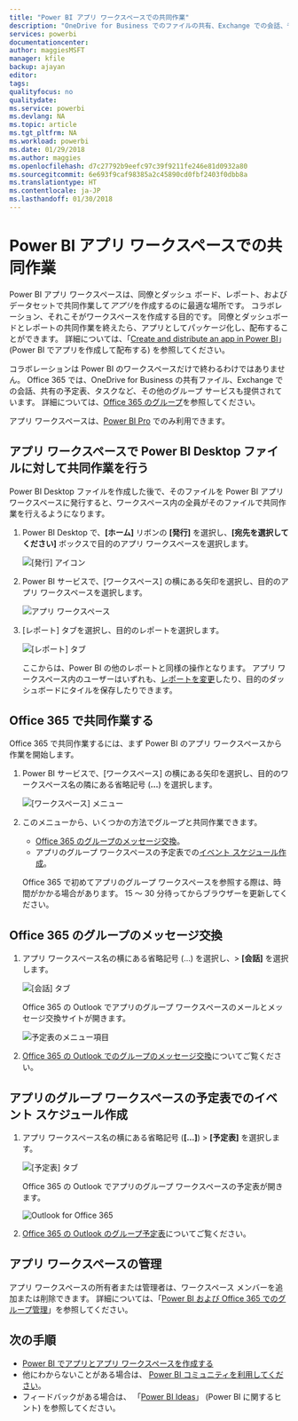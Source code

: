 ```yaml
---
title: "Power BI アプリ ワークスペースでの共同作業"
description: "OneDrive for Business でのファイルの共有、Exchange での会話、予定表、タスクなど、Office 365 のサービスを使って、Power BI アプリ ワークスペース内の Power BI Desktop ファイルに対して共同作業を行う方法を説明します。"
services: powerbi
documentationcenter: 
author: maggiesMSFT
manager: kfile
backup: ajayan
editor: 
tags: 
qualityfocus: no
qualitydate: 
ms.service: powerbi
ms.devlang: NA
ms.topic: article
ms.tgt_pltfrm: NA
ms.workload: powerbi
ms.date: 01/29/2018
ms.author: maggies
ms.openlocfilehash: d7c27792b9eefc97c39f9211fe246e81d0932a80
ms.sourcegitcommit: 6e693f9caf98385a2c45890cd0fbf2403f0dbb8a
ms.translationtype: HT
ms.contentlocale: ja-JP
ms.lasthandoff: 01/30/2018
---
```

# <a name="collaborate-in-your-power-bi-app-workspace"></a>Power BI アプリ ワークスペースでの共同作業
Power BI アプリ ワークスペースは、同僚とダッシュ ボード、レポート、およびデータセットで共同作業して*アプリ*を作成するのに最適な場所です。 コラボレーション、それこそがワークスペースを作成する目的です。 同僚とダッシュボードとレポートの共同作業を終えたら、アプリとしてパッケージ化し、配布することができます。 詳細については、「[Create and distribute an app in Power BI](service-create-distribute-apps.md)」 (Power BI でアプリを作成して配布する) を参照してください。 

コラボレーションは Power BI のワークスペースだけで終わるわけではありません。 Office 365 では、OneDrive for Business の共有ファイル、Exchange での会話、共有の予定表、タスクなど、その他のグループ サービスも提供されています。 詳細については、[Office 365 のグループ](https://support.office.com/article/Create-a-group-in-Office-365-7124dc4c-1de9-40d4-b096-e8add19209e9)を参照してください。

アプリ ワークスペースは、[Power BI Pro](service-free-vs-pro.md) でのみ利用できます。

## <a name="collaborate-on-power-bi-desktop-files-in-your-app-workspace"></a>アプリ ワークスペースで Power BI Desktop ファイルに対して共同作業を行う
Power BI Desktop ファイルを作成した後で、そのファイルを Power BI アプリ ワークスペースに発行すると、ワークスペース内の全員がそのファイルで共同作業を行えるようになります。

1. Power BI Desktop で、**[ホーム]** リボンの **[発行]** を選択し、**[宛先を選択してください]** ボックスで目的のアプリ ワークスペースを選択します。
   
    ![[発行] アイコン](media/service-collaborate-power-bi-workspace/power-bi-group-publish-pbix.png)
2. Power BI サービスで、[ワークスペース] の横にある矢印を選択し、目的のアプリ ワークスペースを選択します。
   
    ![アプリ ワークスペース](media/service-collaborate-power-bi-workspace/power-bi-workspace-nav-arrow.png)
3. [レポート] タブを選択し、目的のレポートを選択します。
   
    ![[レポート] タブ](media/service-collaborate-power-bi-workspace/power-bi-workspace-report.png)
   
    ここからは、Power BI の他のレポートと同様の操作となります。 アプリ ワークスペース内のユーザーはいずれも、[レポートを変更](service-reports.md)したり、目的のダッシュボードにタイルを保存したりできます。

## <a name="collaborate-in-office-365"></a>Office 365 で共同作業する
Office 365 で共同作業するには、まず Power BI のアプリ ワークスペースから作業を開始します。

1. Power BI サービスで、[ワークスペース] の横にある矢印を選択し、目的のワークスペース名の隣にある省略記号 (**…**) を選択します。 
   
   ![[ワークスペース] メニュー](media/service-collaborate-power-bi-workspace/power-bi-app-ellipsis.png)
2. このメニューから、いくつかの方法でグループと共同作業できます。 
   
   * [Office 365 のグループのメッセージ交換](service-collaborate-power-bi-workspace.md#have-a-group-conversation-in-office-365)。
   * アプリのグループ ワークスペースの予定表での[イベント スケジュール作成](service-collaborate-power-bi-workspace.md#schedule-an-event-on-the-group-workspace-calendar)。
   
   Office 365 で初めてアプリのグループ ワークスペースを参照する際は、時間がかかる場合があります。 15 ～ 30 分待ってからブラウザーを更新してください。

## <a name="have-a-group-conversation-in-office-365"></a>Office 365 のグループのメッセージ交換
1. アプリ ワークスペース名の横にある省略記号 (…) を選択し、\> **[会話]** を選択します。 
   
    ![[会話] タブ](media/service-collaborate-power-bi-workspace/power-bi-app-ellipsis.png)
   
   Office 365 の Outlook でアプリのグループ ワークスペースのメールとメッセージ交換サイトが開きます。
   
   ![予定表のメニュー項目](media/service-collaborate-power-bi-workspace/pbi_grps_o365convo.png)
2. [Office 365 の Outlook でのグループのメッセージ交換](https://support.office.com/Article/Have-a-group-conversation-a0482e24-a769-4e39-a5ba-a7c56e828b22)についてご覧ください。

## <a name="schedule-an-event-on-the-apps-group-workspace-calendar"></a>アプリのグループ ワークスペースの予定表でのイベント スケジュール作成
1. アプリ ワークスペース名の横にある省略記号 (**[...]**) \> **[予定表]** を選択します。 
   
   ![[予定表] タブ](media/service-collaborate-power-bi-workspace/power-bi-app-ellipsis.png)
   
   Office 365 の Outlook でアプリのグループ ワークスペースの予定表が開きます。
   
   ![Outlook for Office 365](media/service-collaborate-power-bi-workspace/pbi_grps_o365_calendar.png)
2. [Office 365 の Outlook のグループ予定表](https://support.office.com/Article/Add-edit-and-subscribe-to-group-events-0cf1ad68-1034-4306-b367-d75e9818376a)についてご覧ください。

## <a name="manage-an-app-workspace"></a>アプリ ワークスペースの管理
アプリ ワークスペースの所有者または管理者は、ワークスペース メンバーを追加または削除できます。 詳細については、「[Power BI および Office 365 でのグループ管理](service-manage-app-workspace-in-power-bi-and-office-365.md)」を参照してください。

## <a name="next-steps"></a>次の手順
* [Power BI でアプリとアプリ ワークスペースを作成する](service-create-distribute-apps.md)
* 他にわからないことがある場合は、 [Power BI コミュニティを利用してください](http://community.powerbi.com/)。
* フィードバックがある場合は、 「[Power BI Ideas](https://ideas.powerbi.com/forums/265200-power-bi)」 (Power BI に関するヒント) を参照してください。

